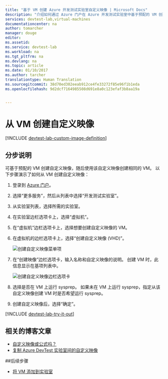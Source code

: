 ```yaml
---
title: "基于 VM 创建 Azure 开发测试实验室自定义映像 | Microsoft Docs"
description: "介绍如何通过 Azure 门户在 Azure 开发测试实验室中基于预配的 VM 创建自定义映像"
services: devtest-lab,virtual-machines
documentationcenter: na
author: tomarcher
manager: douge
editor: 
ms.assetid: 
ms.service: devtest-lab
ms.workload: na
ms.tgt_pltfrm: na
ms.devlang: na
ms.topic: article
ms.date: 01/10/2017
ms.author: tarcher
translationtype: Human Translation
ms.sourcegitcommit: 38d70ed302eeab912ce4fe33272f85e96f1b1eda
ms.openlocfilehash: 9d2dcf7164985508d691e8a0c123efaf3b8aa19a


---
```


# <a name="create-a-custom-image-from-a-vm"></a>从 VM 创建自定义映像

[!INCLUDE [devtest-lab-custom-image-definition](../../includes/devtest-lab-custom-image-definition.md)]

## <a name="step-by-step-instructions"></a>分步说明

可基于预配的 VM 创建自定义映像，随后使用该自定义映像创建相同的 VM。 以下步骤演示了如何从 VM 创建自定义映像：

1. 登录到 [Azure 门户](http://go.microsoft.com/fwlink/p/?LinkID=525040)。

1. 选择“更多服务”，然后从列表中选择“开发测试实验室”。

1. 从实验室列表，选择所需的实验室。  

1. 在实验室边栏选项卡上，选择“虚拟机”。
 
1. 在“虚拟机”边栏选项卡上，选择想要创建自定义映像的 VM。

1. 在虚拟机的边栏选项卡上，选择“创建自定义映像 (VHD)”。

    ![创建自定义映像菜单项](./media/devtest-lab-create-template/create-custom-image.png)

1. 在“创建映像”边栏选项卡，输入名称和自定义映像的说明。 创建 VM 时，此信息显示在基项列表中。

    ![创建自定义映像边栏选项卡](./media/devtest-lab-create-template/create-custom-image-blade.png)

1. 选择是否在 VM 上运行 sysprep。 如果未在 VM 上运行 sysprep，指定从该自定义映像创建 VM 时是否希望运行 sysprep。

1. 创建自定义映像后，选择“确定”。

[!INCLUDE [devtest-lab-try-it-out](../../includes/devtest-lab-try-it-out.md)]

## <a name="related-blog-posts"></a>相关的博客文章

- [自定义映像或公式吗？](https://blogs.msdn.microsoft.com/devtestlab/2016/04/06/custom-images-or-formulas/)
- [复制 Azure DevTest 实验室间的自定义映像](http://www.visualstudiogeeks.com/blog/DevOps/How-To-Move-CustomImages-VHD-Between-AzureDevTestLabs#copying-custom-images-between-azure-devtest-labs)

##<a name="next-steps"></a>后续步骤

- [将 VM 添加到实验室](./devtest-lab-add-vm-with-artifacts.md)



<!--HONumber=Jan17_HO2-->


